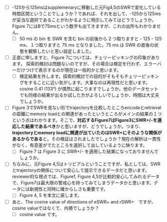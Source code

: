 - [ ] -125から125msはsupplemenaryに移動した元Fig4,5のSWRで変化している時間区間ということでしょうか？であれば、それを出して、-125から125msが妥当な選択であることがわかるように明示してみてはどうでしょうか。Figure 7にはBで75msという数字も出てきますが、これの出所もわかりません。
  - [ ] 50 ms の bin を SWR を含む bin の前後から 2 つ取りますと - 125 - 125 ms、１つ取りますと 75 ms となりました。75 ms は SWR の直後の状態を観察したいと思い設定しました。

- [ ] 正直に申しますと、Figure 7については、チェリーピッキングの印象があります。
  探索的検討は問題ないのですが、その場合は検定を行わず、エラーバーだけつけて表示するのが現在は一般的かと思います。
  - [ ] 検定結果を外します。探索的検討での目的がそもそもチェリーピッキングをすることに近い気がします。大事なのは再現性だと思います。cosine 0.41 (133°) が偶然に起こりますでしょうか。他のデータセットでも同様の結果が出るか試した方がよろしいでしょうか、時間は大丈夫でしょうか。

- [ ] Figure 3でSWRを見ない形でtrajectoryを比較したところencodeとretrievalの距離にmemory  loadとの関連があったというところがメインの結果の１つという点はわかります。そこで、**対応するFigure7はFigure3にSWR+/-を適応した結果であるべき**かと思いますが、どうでしょうか。つまり、**trajectoryとmemory  loadに関連が出ていたのはSWR+にそのような関係があるからである**と。その検証はされましたでしょうか？現在の解析は一貫性がなく、有意差がでたところを選択して出しているように映ります。
  - [ ] Figure 7 は Figure 3 に SWR+/- を適用した結果になっておりませんでしょうか。

- [ ] ちなみに、元Figure  4,5はトリビアルということですが、私としては、SWRとtrajectoryの関係について安心して提示できるデータだと思います。reviewer的な視点では、Figure1, Figure  4,5が比較的安心してみれるデータで、Figure7は最大限の警戒心を持ってみてしまうデータかと思います。データには新規性と同時に確からしさも重要です。
  - [ ] Figure 4, 5 を本文に戻します。

- [ ] あと、The cosine value of directions of eSWR+ and rSWR+　ですが、cosine valueではなくて、内積でしょうか？
  - [ ] cosine value です。